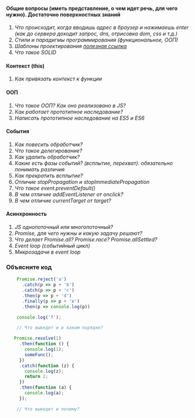 #### Общие вопросы (иметь представление, о чем идет речь, для чего нужно). Достаточно поверхностных знаний

1.  *Что происходит, когда вводишь адрес в браузер и нажимаешь enter (как до сервера доходит запрос, dns, отрисовка dom, css и т.д.)*
2. *Стили и парадигмы программирования (функциональное, ООП)*
3. *Шаблоны проектирования [полезная ссылка](https://refactoring.guru/ru/design-patterns)*
4. *Что такое SOLID*

#### Контекст (this)

1. *Как привязать контекст к функции*

#### ООП

1. *Что такое ООП? Как оно реализовано в JS?*
2. *Как работает прототипное наследование?*
3. *Написать прототипное наследование на ES5 и ES6*

#### События

1. *Как повесить обработчик?*
2. *Что такое делегирование?*
3. *Как удалить обработчик?*
4. *Какие есть фазы событий? (всплытие, перехват). обязательно понимать различия*
5. *Как прекратить всплытие?*
6. *Отличие stopPropagation и stopImmediatePropagation*
7. *Что такое event.preventDefault()*
8. *В чем отличие addEventListener от onclick?*
9. *В чем отличие currentTarget от target?*

#### Асинхронность

1. *JS однопоточный или многопоточный?*
2. *Promise, для чего нужны и какую задачу решают?*
3. *Что делает Promise.all? Promise.race? Promise.allSettled?*
4. *Event loop (событийный цикл)*
5. *Микрозадачи в event loop*

### Объясните код

```js
    Promise.reject('a')               
      .catch(p => p + 'b')           
      .catch(p => p + 'с')
      .then(p => p + 'd')                
      .finally(p => p + 'e')               
      .then(p => console.log(p))

    console.log('f');

    // Что выведет и в каком порядке?
 ```

 ```js
    Promise.resolve(1)
      .then(function () {
        console.log(1); 
        someFunc();
      })
      .catch(function (z) {
        console.log(z);
        return 2;
      })
      .then(function (a) {
        console.log(a);
      });

     // Что выведет и почему?
  ```
